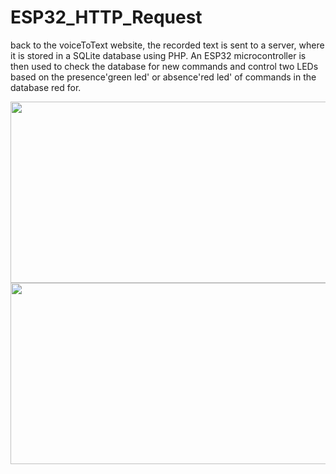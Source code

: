 # ESP32_HTTP_Request

back to the voiceToText website, the recorded text is sent to a server, where it is stored in a SQLite database using PHP. An ESP32 microcontroller is then used to check the database for new commands and control two LEDs based on the presence'green led' or absence'red led' of commands in the database red for.

<img src="https://github.com/user-attachments/assets/6082a9b5-c57e-4e88-92f4-b95c70434f73" width="680" height="290">
<img src="https://github.com/user-attachments/assets/5d441ecb-e941-4b02-a3df-1831d73a6d07" width="680" height="290">
